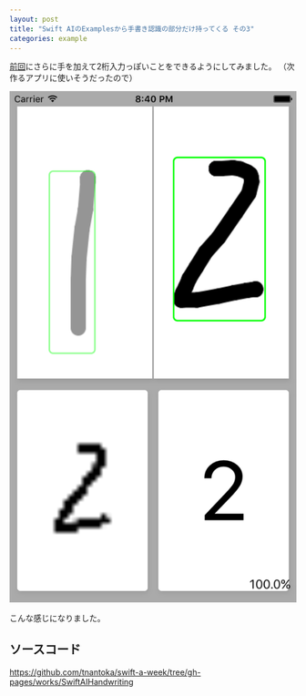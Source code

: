 ```yaml
---
layout: post
title: "Swift AIのExamplesから手書き認識の部分だけ持ってくる その3"
categories: example
---
```


[前回](/example/2016/12/03/swift-ai-handwriting-2.html)にさらに手を加えて2桁入力っぽいことをできるようにしてみました。
（次作るアプリに使いそうだったので）

![](/images/posts/swift-ai-handwriting/double_digits.png)


こんな感じになりました。

## ソースコード

<https://github.com/tnantoka/swift-a-week/tree/gh-pages/works/SwiftAIHandwriting>
